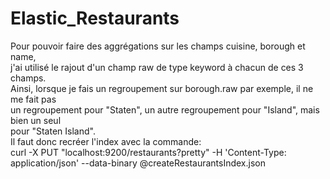 # Elastic_Restaurants

Pour pouvoir faire des aggrégations sur les champs cuisine, borough et name,<br>
j'ai utilisé le rajout d'un champ raw de type keyword à chacun de ces 3 champs.<br>
Ainsi, lorsque je fais un regroupement sur borough.raw par exemple, il ne me fait pas<br>
un regroupement pour "Staten", un autre regroupement pour "Island", mais bien un seul<br>
pour "Staten Island".<br>
Il faut donc recréer l'index avec la commande:<br>
curl -X PUT "localhost:9200/restaurants?pretty" -H 'Content-Type: application/json' --data-binary @createRestaurantsIndex.json
